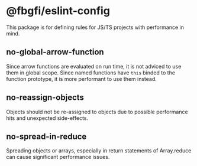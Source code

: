 # @fbgfi/eslint-config
This package is for defining rules for JS/TS projects with performance in mind.

## no-global-arrow-function
Since arrow functions are evaluated on run time, it is not adviced to use them in global scope. Since named functions have `this` binded to the function prototype, it is more performant to use them instead.

## no-reassign-objects
Objects should not be re-assigned to objects due to possible performance hits and unexpected side-effects.

## no-spread-in-reduce
Spreading objects or arrays, especially in return statements of Array.reduce can cause significant performance issues.
